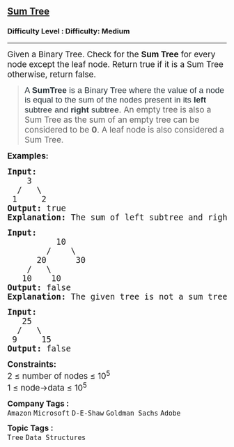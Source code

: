 <h2><a href="https://www.geeksforgeeks.org/problems/sum-tree/1?">Sum Tree</a></h2><h3>Difficulty Level : Difficulty: Medium</h3><hr><div class="problems_problem_content__Xm_eO"><div class="entry-content">
<p><span style="font-size: 14pt;">Given a Binary Tree. Check for the <strong>Sum Tree</strong> for every node except the leaf node. Return true if it is a Sum Tree otherwise, return false.</span></p>
<blockquote>
<p><span style="font-size: 14pt;"><span style="color: #273239; font-family: Nunito, sans-serif; letter-spacing: 0.162px; background-color: #ffffff;">A <strong>SumTree</strong> is a Binary Tree where the value of a node is equal to the sum of the nodes present in its<strong> left</strong> subtree and <strong>right </strong>subtree. </span>An empty tree is also a Sum Tree as the sum of an empty tree can be considered to be <strong>0</strong>. A leaf node is also considered a Sum Tree.</span></p>
</blockquote>
<p><span style="font-size: 14pt;"><strong>Examples:</strong></span></p>
<pre><span style="font-size: 14pt;"><strong>Input:</strong>
    3
  /   \    
 1     2
<strong>Output:</strong> true
<strong>Explanation: </strong>The sum of left subtree and right subtree is 1 + 2 = 3, which is the value of the root node. Therefore,the given binary tree is a sum tree.
</span></pre>
<pre><span style="font-size: 14pt;"><strong>Input:</strong>
          10
        /    \
      20      30
    /   \ 
   10    10
<strong>Output: </strong>false
<strong>Explanation: </strong>The given tree is not a sum tree. For the root node, sum of elements in left subtree is 40 and sum of elements in right subtree is 30. Root element = 10 which is not equal to 30+40.<br></span></pre>
<pre><span style="font-size: 14pt;"><strong>Input:</strong>
   25
  /   \    
 9     15
<strong>Output:</strong> false</span></pre>
<p><span style="font-size: 14pt;"><strong>Constraints:</strong><br>2 ≤ number of nodes ≤ 10<sup>5<br></sup>1 ≤ node-&gt;data ≤ 10<sup>5</sup></span></p>
</div></div><p><span style=font-size:18px><strong>Company Tags : </strong><br><code>Amazon</code>&nbsp;<code>Microsoft</code>&nbsp;<code>D-E-Shaw</code>&nbsp;<code>Goldman Sachs</code>&nbsp;<code>Adobe</code>&nbsp;<br><p><span style=font-size:18px><strong>Topic Tags : </strong><br><code>Tree</code>&nbsp;<code>Data Structures</code>&nbsp;